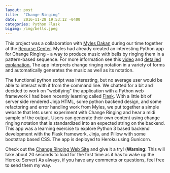 ```yaml
---
layout: post
title:  "Change Ringing"
date:   2016-11-28 19:53:12 -0400
categories: Python Flask
bigimg: /img/bells.jpeg
---
```

This project was a collaboration with [Myles Dakan][myles] during our time together at the [Recurse Center][recurse]. Myles had already created an interesting Python app for Change Ringing - a way to produce music with bells by ringing them in a pattern-based sequence. For more information see this [video][video] and [detailed explanation.][explanation] The app interprets change ringing notation in a variety of forms and automatically generates the music as well as its notation.


The functional python script was interesting, but no average user would be able to interact with it from the command line. We chatted for a bit and decided to work on "webifying" the application with a Python web framework I had been recently learning called [Flask][flask]. With a little bit of server side rendered Jinja HTML, some python backend design, and some refactoring and error handling work from Myles, we put together a simple website that lets users experiment with Change Ringing and hear a midi sample of the output. Users can generate their own content using change ringing notation that is standardized into an expected string on the backend. This app was a learning exercise to explore Python 3 based backend development with the Flask framework, Jinja, and Pillow with some bootstrap based CSS. The app is deployed to Heroku using Gunicorn.

<!--  
Expand upon how the data is dynamically rendered and sent, and it does not use a database
What I found interesting about making a project in flask
Talk more about the learnings
 -->


Check out the [Change Ringing Web Site][change-ringing] and give it a try! (**Warning:** This will take about 20 seconds to load for the first time as it has to wake up the Heroku Server) As always, if you have any comments or questions, feel free to send them my way.

[change-ringing]: https://change-ringing.herokuapp.com/
[myles]: https://github.com/mylesdakan
[recurse]: https://www.recurse.com/
[flask]: http://flask.pocoo.org/
[explanation]: http://www.cccbr.org.uk/education/thelearningcurve/pdfs/200404.pdf
[video]: https://www.youtube.com/watch?v=3lyDCUKsWZs
